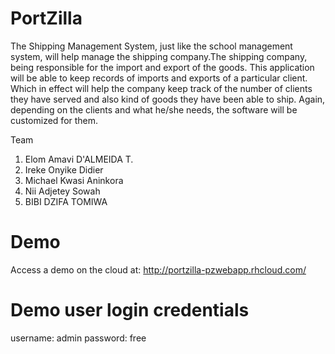 PortZilla
=========

The Shipping Management System, just like the school management system, will help manage the shipping company.The shipping company, being responsible for the import and export of the goods.
This application will be able to keep records of imports and exports of a particular client. Which in effect
will help the company keep track of the number of clients they have served and also kind of goods they
have been able to ship. Again, depending on the clients and what he/she needs, the software will be
customized for them.

Team

1. Elom Amavi D'ALMEIDA T.
2. Ireke Onyike Didier
3. Michael Kwasi Aninkora
4. Nii Adjetey Sowah
5. BIBI DZIFA TOMIWA

Demo
====
Access a demo on the cloud at: http://portzilla-pzwebapp.rhcloud.com/

Demo user login credentials
===========================
username: admin
password: free